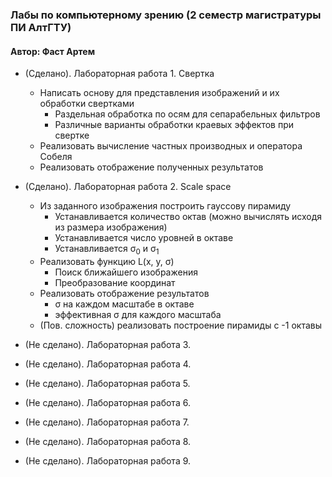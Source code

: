 ### Лабы по компьютерному зрению (2 семестр магистратуры ПИ АлтГТУ)
#### Автор: Фаст Артем

* (Сделано). Лабораторная работа 1. Свертка
    * Написать основу для представления изображений и их обработки свертками
      * Раздельная обработка по осям для сепарабельных фильтров
      * Различные варианты обработки краевых эффектов при свертке
    * Реализовать вычисление частных производных и оператора Собеля
    * Реализовать отображение полученных результатов
    
* (Сделано). Лабораторная работа 2. Scale space
  * Из заданного изображения построить гауссову пирамиду
    * Устанавливается количество октав (можно вычислять исходя из размера изображения)
    * Устанавливается число уровней в октаве 
    * Устанавливается σ<sub>0</sub> и σ<sub>1</sub>
  * Реализовать функцию L(x, y, σ)
    * Поиск ближайшего изображения 
    * Преобразование координат
  * Реализовать отображение результатов 
    * σ на каждом масштабе в октаве 
    * эффективная σ для каждого масштаба 
  * (Пов. сложность) реализовать построение пирамиды с -1 октавы

* (Не сделано). Лабораторная работа 3.
    
* (Не сделано). Лабораторная работа 4.
    
* (Не сделано). Лабораторная работа 5.
    
* (Не сделано). Лабораторная работа 6.
    
* (Не сделано). Лабораторная работа 7.
    
* (Не сделано). Лабораторная работа 8.
    
* (Не сделано). Лабораторная работа 9.
